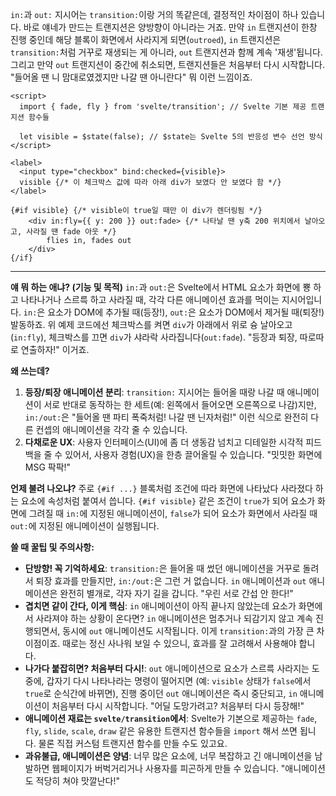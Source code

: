 `in:`과 `out:` 지시어는 `transition:`이랑 거의 똑같은데, 결정적인 차이점이 하나 있습니다. 바로 얘네가 만드는 트랜지션은 양방향이 아니라는 거죠. 만약 `in` 트랜지션이 한창 진행 중인데 해당 블록이 화면에서 사라지게 되면(`outroed`), `in` 트랜지션은 `transition:`처럼 거꾸로 재생되는 게 아니라, `out` 트랜지션과 함께 계속 '재생'됩니다. 그리고 만약 `out` 트랜지션이 중간에 취소되면, 트랜지션들은 처음부터 다시 시작합니다. "들어올 땐 니 맘대로였겠지만 나갈 땐 아니란다" 뭐 이런 느낌이죠.

```svelte
<script>
  import { fade, fly } from 'svelte/transition'; // Svelte 기본 제공 트랜지션 함수들
  
  let visible = $state(false); // $state는 Svelte 5의 반응성 변수 선언 방식
</script>

<label>
  <input type="checkbox" bind:checked={visible}> 
  visible {/* 이 체크박스 값에 따라 아래 div가 보였다 안 보였다 함 */}
</label>

{#if visible} {/* visible이 true일 때만 이 div가 렌더링됨 */}
	<div in:fly={{ y: 200 }} out:fade> {/* 나타날 땐 y축 200 위치에서 날아오고, 사라질 땐 fade 아웃 */}
		flies in, fades out
	</div>
{/if}
```

---

**얘 뭐 하는 애냐? (기능 및 목적)**
`in:`과 `out:`은 Svelte에서 HTML 요소가 화면에 뿅 하고 나타나거나 스르륵 하고 사라질 때, 각각 다른 애니메이션 효과를 먹이는 지시어입니다. `in:`은 요소가 DOM에 추가될 때(등장!), `out:`은 요소가 DOM에서 제거될 때(퇴장!) 발동하죠. 위 예제 코드에선 체크박스를 켜면 `div`가 아래에서 위로 슝 날아오고(`in:fly`), 체크박스를 끄면 `div`가 샤라락 사라집니다(`out:fade`). "등장과 퇴장, 따로따로 연출하자!" 이거죠.

**왜 쓰는데?**
1.  **등장/퇴장 애니메이션 분리**: `transition:` 지시어는 들어올 때랑 나갈 때 애니메이션이 서로 반대로 동작하는 한 세트(예: 왼쪽에서 들어오면 오른쪽으로 나감)지만, `in:/out:`은 "들어올 땐 파티 폭죽처럼! 나갈 땐 닌자처럼!" 이런 식으로 완전히 다른 컨셉의 애니메이션을 각각 줄 수 있습니다.
2.  **다채로운 UX**: 사용자 인터페이스(UI)에 좀 더 생동감 넘치고 디테일한 시각적 피드백을 줄 수 있어서, 사용자 경험(UX)을 한층 끌어올릴 수 있습니다. "밋밋한 화면에 MSG 팍팍!"

**언제 불려 나오냐?**
주로 `{#if ...}` 블록처럼 조건에 따라 화면에 나타났다 사라졌다 하는 요소에 속성처럼 붙여서 씁니다. `{#if visible}` 같은 조건이 `true`가 되어 요소가 화면에 그려질 때 `in:`에 지정된 애니메이션이, `false`가 되어 요소가 화면에서 사라질 때 `out:`에 지정된 애니메이션이 실행됩니다.

**쓸 때 꿀팁 및 주의사항:**
*   **단방향! 꼭 기억하세요**: `transition:`은 들어올 때 썼던 애니메이션을 거꾸로 돌려서 퇴장 효과를 만들지만, `in:/out:`은 그런 거 없습니다. `in` 애니메이션과 `out` 애니메이션은 완전히 별개로, 각자 자기 길을 갑니다. "우린 서로 간섭 안 한다!"
*   **겹치면 같이 간다, 이게 핵심**: `in` 애니메이션이 아직 끝나지 않았는데 요소가 화면에서 사라져야 하는 상황이 온다면? `in` 애니메이션은 멈추거나 되감기지 않고 계속 진행되면서, 동시에 `out` 애니메이션도 시작됩니다. 이게 `transition:`과의 가장 큰 차이점이죠. 때로는 정신 사나워 보일 수 있으니, 효과를 잘 고려해서 사용해야 합니다.
*   **나가다 붙잡히면? 처음부터 다시!**: `out` 애니메이션으로 요소가 스르륵 사라지는 도중에, 갑자기 다시 나타나라는 명령이 떨어지면 (예: `visible` 상태가 `false`에서 `true`로 순식간에 바뀌면), 진행 중이던 `out` 애니메이션은 즉시 중단되고, `in` 애니메이션이 처음부터 다시 시작합니다. "어딜 도망가려고? 처음부터 다시 등장해!"
*   **애니메이션 재료는 `svelte/transition`에서**: Svelte가 기본으로 제공하는 `fade`, `fly`, `slide`, `scale`, `draw` 같은 유용한 트랜지션 함수들을 `import` 해서 쓰면 됩니다. 물론 직접 커스텀 트랜지션 함수를 만들 수도 있고요.
*   **과유불급, 애니메이션은 양념**: 너무 많은 요소에, 너무 복잡하고 긴 애니메이션을 남발하면 웹페이지가 버벅거리거나 사용자를 피곤하게 만들 수 있습니다. "애니메이션도 적당히 쳐야 맛깔난다!"
